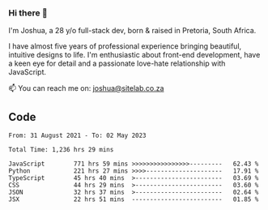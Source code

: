 ### Hi there 👋

I'm Joshua, a 28 y/o full-stack dev, born & raised in Pretoria, South Africa. 

I have almost five years of professional experience bringing beautiful, intuitive designs to life. I'm enthusiastic about front-end development, have a keen eye for detail and a passionate love-hate relationship with JavaScript.

📫 You can reach me on: joshua@sitelab.co.za

## **Code**

<!--START_SECTION:waka-->

```text
From: 31 August 2021 - To: 02 May 2023

Total Time: 1,236 hrs 29 mins

JavaScript        771 hrs 59 mins >>>>>>>>>>>>>>>>---------   62.43 %
Python            221 hrs 27 mins >>>>---------------------   17.91 %
TypeScript        45 hrs 40 mins  >------------------------   03.69 %
CSS               44 hrs 29 mins  >------------------------   03.60 %
JSON              32 hrs 37 mins  >------------------------   02.64 %
JSX               22 hrs 51 mins  -------------------------   01.85 %
```

<!--END_SECTION:waka-->
